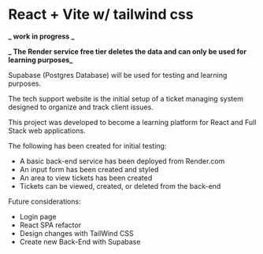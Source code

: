 # React + Vite w/ tailwind css

**_ work in progress _**

**_ The Render service free tier deletes the data and can only be used for learning purposes_**

Supabase (Postgres Database) will be used for testing and learning purposes.

The tech support website is the initial setup of a ticket managing system designed to
organize and track client issues.

This project was developed to become a learning platform for React and Full Stack web applications.

The following has been created for initial testing:

- A basic back-end service has been deployed from Render.com
- An input form has been created and styled
- An area to view tickets has been created
- Tickets can be viewed, created, or deleted from the back-end

Future considerations:

- Login page
- React SPA refactor
- Design changes with TailWind CSS
- Create new Back-End with Supabase
